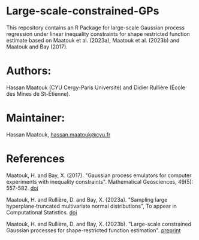 # Large-scale-constrained-GPs
This repository contains an R Package for large-scale Gaussian process regression under linear inequality constraints for shape restricted function estimate based on Maatouk et al. (2023a), Maatouk et al. (2023b) and Maatouk and Bay (2017).

# Authors:
Hassan Maatouk (CYU Cergy-Paris Université) and Didier Rullière (École des Mines de St-Étienne).

# Maintainer: 
Hassan Maatouk, hassan.maatouk@cyu.fr

# References
Maatouk, H. and Bay, X. (2017). "Gaussian process emulators for computer experiments with inequality constraints". Mathematical Geosciences, 49(5): 557-582. [doi](https://link.springer.com/article/10.1007/s11004-017-9673-2)

Maatouk, H. and Rullière, D. and Bay, X. (2023a). "Sampling large hyperplane‐truncated multivariate normal distributions", To appear in Computational Statistics. [doi](https://link.springer.com/article/10.1007/s00180-023-01416-7)

Maatouk, H. and Rullière, D. and Bay, X. (2023b). "Large-scale constrained Gaussian processes for shape-restricted function estimation". [preprint](https://hal.science/hal-04348962/file/LS-CGP.pdf)

